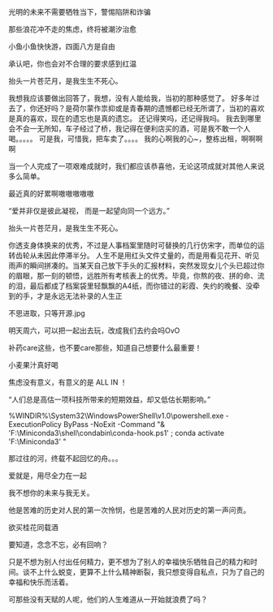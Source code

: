 光明的未来不需要牺牲当下，警惕陷阱和诈骗

那些浪花冲不走的焦虑，终将被潮汐治愈

小鱼小鱼快快游，四面八方是自由

承认吧，你也会对不合理的要求感到红温

抬头一片苍茫月，是我生生不死心。

我想我应该要做出回答了，我想，没有人能给我，当初的那种感觉了。
好多年过去了，你还好吗？是荷尔蒙作祟抑或是青春期的遗憾都已经无所谓了，当初的喜欢是真的喜欢，现在的遗忘也是真的遗忘。
还记得笑吗，还记得我吗。
我去到哪里会不会一无所知，车子经过了桥，我记得在便利店买的酒，可是我不敢一个人喝。。。。。
可是我，可惜我，把车卖了。。。。
我的心啊我的心~，整栋出租，啊啊啊啊

当一个人完成了一项艰难成就时，我们都应该恭喜他，无论这项成就对其他人来说多么简单。

最近真的好累啊嗷嗷嗷嗷嗷

“爱并非仅是彼此凝视，
而是一起望向同一个远方。”

抬头一片苍茫月，是我生生不死心。

你透支身体换来的优秀，不过是人事档案里随时可替换的几行仿宋字，而单位的运转齿轮从未因此停滞半分。
人生不是用红头文件丈量的，而是用看见花开、听见雨声的瞬间拼凑的。当某天自己放下手头的汇报材料，突然发现女儿个头已超过你的眉眼，那一刻的顿悟，远胜所有考核表上的优秀。毕竟，你熬的夜、拼的命、流的泪，最后都成了档案袋里轻飘飘的A4纸，而你错过的彩霞、失约的晚餐、没牵到的手，才是永远无法补录的人生正

不思进取，只等开源.jpg

明天周六，可以把一起出去玩，改成我们去约会吗OvO

补药care这些，也不要care那些，知道自己想要什么最重要！

小麦果汁真好喝

焦虑没有意义，有意义的是 ALL IN ！

“人们总是高估一项科技所带来的短期效益，却又低估长期影响。”

%WINDIR%\System32\WindowsPowerShell\v1.0\powershell.exe -ExecutionPolicy ByPass -NoExit -Command "& 'F:\Miniconda3\shell\condabin\conda-hook.ps1' ; conda activate 'F:\Miniconda3' "

那过往的河，终载不起回忆的舟。。。

爱就是，用尽全力在一起

我不想你的未来与我无关。

他是苦难的历史对人民的第一次怜悯，也是苦难的人民对历史的第一声问责。

欲买桂花同载酒

要知道，念念不忘，必有回响？

只是不想为别人付出任何精力，更不想为了别人的幸福快乐牺牲自己的精力和时间。谈不上什么蜕变，更算不上什么精神断裂，我只想变得自私点，只为了自己的幸福和快乐而活着。

可那些没有天赋的人呢，他们的人生难道从一开始就浪费了吗？


